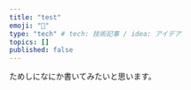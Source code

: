 ```yaml
---
title: "test"
emoji: "🐷"
type: "tech" # tech: 技術記事 / idea: アイデア
topics: []
published: false
---
```


ためしになにか書いてみたいと思います。

